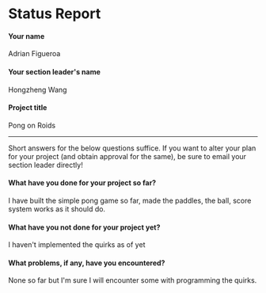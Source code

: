 # Status Report

#### Your name

Adrian Figueroa

#### Your section leader's name

Hongzheng Wang

#### Project title

Pong on Roids

***

Short answers for the below questions suffice. If you want to alter your plan for your project (and obtain approval for the same), be sure to email your section leader directly!

#### What have you done for your project so far?

I have built the simple pong game so far, made the paddles, the ball, score system works as it should do. 

#### What have you not done for your project yet?

I haven't implemented the quirks as of yet

#### What problems, if any, have you encountered?

None so far but I'm sure I will encounter some with programming the quirks. 

